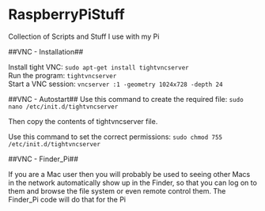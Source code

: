 RaspberryPiStuff
================

Collection of Scripts and Stuff I use with my Pi

##VNC - Installation##

Install tight VNC: ```sudo apt-get install tightvncserver```  
Run the program: ```tightvncserver```  
Start a VNC session: ```vncserver :1 -geometry 1024x728 -depth 24```  

##VNC - Autostart##
Use this command to create the required file: ```sudo nano /etc/init.d/tightvncserver```   
   
Then copy the contents of tightvncserver file.  
   
Use this command to set the correct permissions: ```sudo chmod 755 /etc/init.d/tightvncserver```  

##VNC - Finder_Pi##

If you are a Mac user then you will probably be used to seeing other Macs in the network automatically show up in the Finder, so that you can log on to them and browse the file system or even remote control them.
The Finder_Pi code will do that for the Pi
